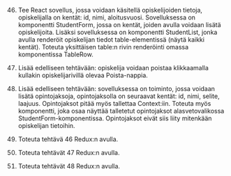 46. Tee React sovellus, jossa voidaan käsitellä opiskelijoiden tietoja, opiskelijalla on kentät: id, nimi, aloitusvuosi. Sovelluksessa on komponentti StudentForm, jossa on kentät, joiden avulla voidaan lisätä opiskelijoita. Lisäksi sovelluksessa on komponentti StudentList, jonka avulla renderöit opiskelijan tiedot table-elementissä (näytä kaikki kentät). Toteuta yksittäisen table:n rivin renderöinti omassa komponentissa TableRow.

47. Lisää edelliseen tehtävään: opiskelija voidaan poistaa klikkaamalla kullakin opiskelijarivillä olevaa Poista-nappia.

48. Lisää edelliseen tehtävään: sovelluksessa on toiminto, jossa voidaan lisätä opintojaksoja, opintojaksolla on seuraavat kentät: id, nimi, selite, laajuus. Opintojaksot pitää myös tallettaa Context:iin. Toteuta myös komponentti, joka osaa näyttää talletetut opintojaksot alasvetovalikossa StudentForm-komponentissa. Opintojaksot eivät siis liity mitenkään opiskelijan tietoihin.

49. Toteuta tehtävä 46 Redux:n avulla.
50. Toteuta tehtävät 47 Redux:n avulla.
51. Toteuta tehtävät 48 Redux:n avulla.

